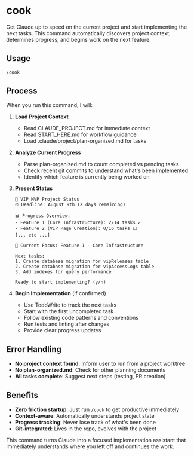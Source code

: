 # cook

Get Claude up to speed on the current project and start implementing the next tasks. This command automatically discovers project context, determines progress, and begins work on the next feature.

## Usage

```bash
/cook
```

## Process

When you run this command, I will:

1. **Load Project Context**
   - Read CLAUDE_PROJECT.md for immediate context
   - Read START_HERE.md for workflow guidance  
   - Load .claude/project/plan-organized.md for tasks

2. **Analyze Current Progress**
   - Parse plan-organized.md to count completed vs pending tasks
   - Check recent git commits to understand what's been implemented
   - Identify which feature is currently being worked on

3. **Present Status**
   ```
   🍳 VIP MVP Project Status
   ⏰ Deadline: August 9th (X days remaining)
   
   📊 Progress Overview:
   - Feature 1 (Core Infrastructure): 2/14 tasks ✓
   - Feature 2 (VIP Page Creation): 0/16 tasks ⬜
   [... etc ...]
   
   🎯 Current Focus: Feature 1 - Core Infrastructure
   
   Next tasks:
   1. Create database migration for vipReleases table
   2. Create database migration for vipAccessLogs table
   3. Add indexes for query performance
   
   Ready to start implementing? (y/n)
   ```

4. **Begin Implementation** (if confirmed)
   - Use TodoWrite to track the next tasks
   - Start with the first uncompleted task
   - Follow existing code patterns and conventions
   - Run tests and linting after changes
   - Provide clear progress updates

## Error Handling

- **No project context found**: Inform user to run from a project worktree
- **No plan-organized.md**: Check for other planning documents
- **All tasks complete**: Suggest next steps (testing, PR creation)

## Benefits

- **Zero friction startup**: Just run `/cook` to get productive immediately
- **Context-aware**: Automatically understands project state
- **Progress tracking**: Never lose track of what's been done
- **Git-integrated**: Lives in the repo, evolves with the project

This command turns Claude into a focused implementation assistant that immediately understands where you left off and continues the work.
